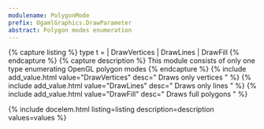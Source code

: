 ```yaml
---
modulename: PolygonMode 
prefix: OgamlGraphics.DrawParameter
abstract: Polygon modes enumeration 
---
```


{% capture listing %}
type t = 
| DrawVertices
| DrawLines
| DrawFill
{% endcapture %}
{% capture description %}
This module consists of only one type enumerating OpenGL polygon modes 
{% endcapture %}
{% include add_value.html value="DrawVertices" desc=" Draws only vertices " %}
{% include add_value.html value="DrawLines" desc=" Draws only lines " %}
{% include add_value.html value="DrawFill" desc=" Draws full polygons " %}

{% include docelem.html listing=listing description=description values=values %}

